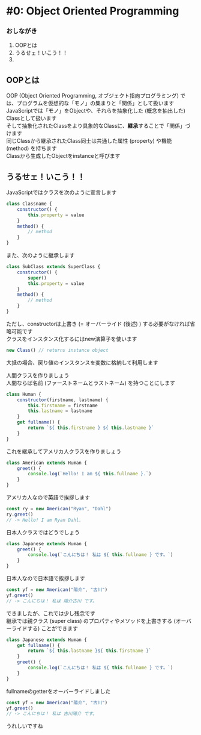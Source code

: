 # #0: Object Oriented Programming
### おしながき
1. OOPとは
2. うるせェ！いこう！！
3. 

## OOPとは
OOP (Object Oriented Programming, オブジェクト指向プログラミング) では、プログラムを仮想的な「モノ」の集まりと「関係」として扱います  
JavaScriptでは「モノ」をObjectや、それらを抽象化した (概念を抽出した) Classとして扱います  
そして抽象化されたClassをより具象的なClassに、**継承**することで「関係」づけます  
同じClassから継承されたClass同士は共通した属性 (property) や機能 (method) を持ちます  
Classから生成したObjectをinstanceと呼びます
  
## うるせェ！いこう！！
JavaScriptではクラスを次のように宣言します
```js
class Classname {
	constructor() {
		this.property = value
	}
	method() {
		// method
	}
}
```
また、次のように継承します
```js
class SubClass extends SuperClass {
	constructor() {
		super()
		this.property = value
	}
	method() {
		// method
	}
}
```
ただし、constructorは上書き (= オーバーライド (後述) ) する必要がなければ省略可能です  
クラスをインスタンス化するにはnew演算子を使います
```js
new Class()	// returns instance object
```
大抵の場合、戻り値のインスタンスを変数に格納して利用します

人間クラスを作りましょう  
人間ならば名前 (ファーストネームとラストネーム) を持つことにします
```js
class Human {
	constructor(firstname, lastname) {
		this.firstname = firstname
		this.lastname = lastname
	}
	get fullname() {
		return `${ this.firstname } ${ this.lastname }`
	}
}
```
これを継承してアメリカ人クラスを作りましょう
```js
class American extends Human {
	greet() {
		console.log(`Hello! I am ${ this.fullname }.`)
	}
}
```
アメリカ人なので英語で挨拶します
```js
const ry = new American("Ryan", "Dahl")
ry.greet()
// -> Hello! I am Ryan Dahl.
```
日本人クラスではどうでしょう
```js
class Japanese extends Human {
	greet() {
		console.log(`こんにちは！ 私は ${ this.fullname } です。`)
	}
}
```
日本人なので日本語で挨拶します
```js
const yf = new American("陽介", "古川")
yf.greet()
// -> こんにちは！ 私は 陽介古川 です。
```
できましたが、これでは少し残念です  
継承では親クラス (super class) のプロパティやメソッドを上書きする (オーバーライドする) ことができます
```js
class Japanese extends Human {
	get fullname() {
		return `${ this.lastname }${ this.firstname }`
	}
	greet() {
		console.log(`こんにちは！ 私は ${ this.fullname } です。`)
	}
}
```
fullnameのgetterをオーバーライドしました
```js
const yf = new American("陽介", "古川")
yf.greet()
// -> こんにちは！ 私は 古川陽介 です。
```
うれしいですね  

